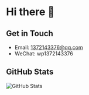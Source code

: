 # Hi there 👋

## Get in Touch
- Email: 1372143376@qq.com
- WeChat: wp1372143376

## GitHub Stats
![GitHub Stats](https://github-readme-stats.vercel.app/api?username=1372143376&show_icons=true&theme=radical)